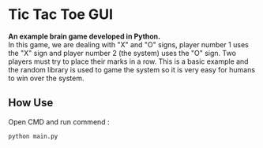 # Tic Tac Toe GUI
**An example brain game developed in Python.**
<br>
In this game, we are dealing with "X" and "O" signs, player number 1 uses the "X" sign and player number 2 (the system) uses the "O" sign.
Two players must try to place their marks in a row.
This is a basic example and the random library is used to game the system so it is very easy for humans to win over the system.

## How Use

Open CMD and run commend : 
```
python main.py
```


